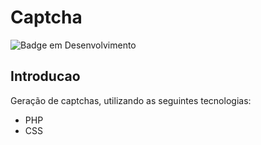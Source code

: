 # Captcha
![Badge em Desenvolvimento](https://img.shields.io/static/v1?label=STATUS&message=FINALIZADO&color=GREEN&style=for-the-badge)
## Introducao
Geração de captchas, utilizando as seguintes tecnologias:
* PHP
* CSS